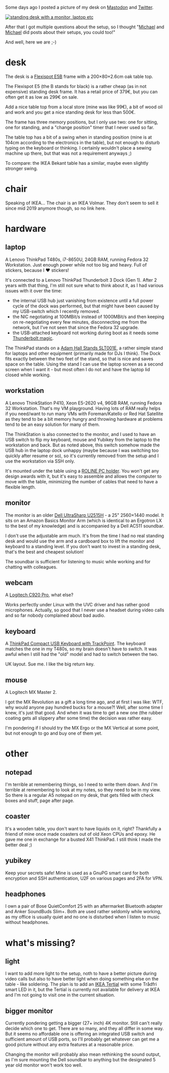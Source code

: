 <!--
.. title: show your desk
.. slug: show-your-desk
.. date: 2020-06-10 14:30:07 UTC
.. tags: english,linux,planet-debian,software,hardware
.. category: 
.. link: 
.. description: 
.. type: text
-->

Some days ago I posted a picture of my desk on [Mastodon](https://chaos.social/@zhenech/104273419185014424) and [Twitter](https://twitter.com/zhenech/status/1267733105470832642).

[![standing desk with a monitor, laptop etc](/upload/IMG_20200602_094035.jpg)](/upload/IMG_20200602_094035.jpg)

After that I got multiple questions about the setup, so I thought "[Michael](https://dnsmichi.at/2020/04/28/first-time-all-remote-my-new-workspace-feat-standing-desk-and-curved-monitor/) and [Michael](https://michael.stapelberg.ch/posts/2020-05-23-desk-setup/) did posts about their setups, you could too!"

And well, here we are ;-)

# desk

The desk is a [Flexispot E5B](https://de.flexispot.com/hoehenverstellbarer-schreibtisch/e5-hohenverstellbares-tischgestell-3-fach-teleskop-nur-tischgestell.html) frame with a 200×80×2.6cm oak table top.

The Flexispot E5 (the B stands for black) is a rather cheap (as in not expensive) standing desk frame. It has a retail price of 379€, but you can often get it as low as 299€ on sale.

Add a nice table top from a local store (mine was like 99€), a bit of wood oil and work and you get a nice standing desk for less than 500€.

The frame has three memory positions, but I only use two: one for sitting, one for standing, and a "change position" timer that I never used so far.

The table top has a bit of a swing when in standing position (mine is at 104cm according to the electronics in the table), but not enough to disturb typing on the keyboard or thinking. I certainly wouldn't place a sewing machine up there, but that was not a requirement anyways ;)

To compare: the IKEA Bekant table has a similar, maybe even slightly stronger swing.

# chair

Speaking of IKEA… The chair is an IKEA Volmar. They don't seem to sell it since mid 2019 anymore though, so no link here.

# hardware

## laptop

A Lenovo ThinkPad T480s, i7-8650U, 24GB RAM, running Fedora 32 Workstation. Just enough power while not too big and heavy. Full of stickers, because I  ♥ stickers!

It's connected to a Lenovo ThinkPad Thunderbolt 3 Dock (Gen 1). After 2 years with that thing, I'm still not sure what to think about it, as I had various issues with it over the time:

- the internal USB hub just vanishing from existence until a full power cycle of the dock was performed, but that might have been caused by my USB-switch which I recently removed.
- the NIC negotiating at 100MBit/s instead of 1000MBit/s and then keeping on re-negotiating every few minutes, disconnecting me from the network, but I've not seen that since the Fedora 32 upgrade.
- the USB-attached keyboard not working during boot as it needs some [Thunderbolt magic](https://fedoramagazine.org/thunderbolt-how-to-use-keyboard-during-boot-time/).

The ThinkPad stands on a [Adam Hall Stands SLT001E](https://www.adamhall.com/shop/bd-en/stands-tripods/multimedia-equipment/5527/slt-001-e), a rather simple stand for laptops and other equipment (primarily made for DJs I think). The Dock fits exactly between the two feet of the stand, so that is nice and saves space on the table. Using the stand I can use the laptop screen as a second screen when I want it - but most often I do not and have the laptop lid closed while working.

## workstation

A Lenovo ThinkStation P410, Xeon E5-2620 v4, 96GB RAM, running Fedora 32 Workstation. That's my VM playground. Having lots of RAM really helps if you need/want to run many VMs with Foreman/Katello or Red Hat Satellite as they tend to be a bit memory hungry and throwing hardware at problems tend to be an easy solution for many of them.

The ThinkStation is also connected to the monitor, and I used to have an USB switch to flip my keyboard, mouse and Yubikey from the laptop to the workstation and back. But as noted above, this switch somehow made the USB hub in the laptop dock unhappy (maybe because I was switching too quickly after resume or so), so it's currently removed from the setup and I use the workstation via SSH only.

It's mounted under the table using a [ROLINE PC holder](https://www.secomp.de/de_DE/roline-pc-halter-ausziehbar-drehbar-schwarz/i/17031136). You won't get any design awards with it, but it's easy to assemble and allows the computer to move with the table, minimizing the number of cables that need to have a flexible length.

## monitor

The monitor is an older [Dell UltraSharp U2515H](https://www.dell.com/ee/business/p/dell-u2515h-monitor/pd) - a 25" 2560×1440 model. It sits on an Amazon Basics Monitor Arm (which is identical to an Ergotron LX to the best of my knowledge) and is accompanied by a Dell AC511 soundbar.

I don't use the adjustable arm much. It's from the time I had no real standing desk and would use the arm and a cardboard box to lift the monitor and keyboard to a standing level. If you don't want to invest in a standing desk, that's the best and cheapest solution!

The soundbar is sufficient for listening to music while working and for chatting with colleagues.

## webcam

A [Logitech C920 Pro](https://www.logitech.com/en-us/product/hd-pro-webcam-c920?crid=34), what else?

Works perfectly under Linux with the UVC driver and has rather good microphones. Actually, so good that I never use a headset during video calls and so far nobody complained about bad audio.

## keyboard

A [ThinkPad Compact USB Keyboard with TrackPoint](https://www.lenovo.com/gb/en/accessories-and-monitors/keyboards-and-mice/keyboards/KEYBOARD-UK-English/p/0B47221). The keyboard matches the one in my T480s, so my brain doesn't have to switch. It was awful when I still had the "old" model and had to switch between the two.

UK layout. Sue me. I like the big return key.

## mouse

A Logitech MX Master 2.

I got the MX Revolution as a gift a long time ago, and at first I was like: WTF, why would anyone pay hundred bucks for a mouse?! Well, after some time I knew, it's just that good. And when it was time to get a new one (the rubber coating gets all slippery after some time) the decision was rather easy.

I'm pondering if I should try the MX Ergo or the MX Vertical at some point, but not enough to go and buy one of them yet.

# other

## notepad

I'm terrible at remembering things, so I need to write them down. And I'm terrible at remembering to look at my notes, so they need to be in my view. So there is a regular A5 notepad on my desk, that gets filled with check boxes and stuff, page after page.

## coaster

It's a wooden table, you don't want to have liquids on it, right? Thankfully a friend of mine once made coasters out of old Xeon CPUs and epoxy. He gave me one in exchange for a busted X41 ThinkPad. I still think I made the better deal ;)

## yubikey

Keep your secrets safe! Mine is used as a GnuPG smart card for both encryption and SSH authentication, U2F on various pages and 2FA for VPN.

## headphones

I own a pair of Bose QuietComfort 25 with an aftermarket Bluetooth adapter and Anker SoundBuds Slim+. Both are used rather seldomly while working, as my office is usually quiet and no one is disturbed when I listen to music without headphones.

# what's missing?

## light

I want to add more light to the setup, noth to have a better picture during video calls but also to have better light when doing something else on the table - like soldering. The plan is to add an [IKEA Tertial](https://www.ikea.com/de/de/p/tertial-arbeitsleuchte-dunkelgrau-50355395/) with some Trådfri smart LED in it, but the Tertial is currently not available for delivery at IKEA and I'm not going to visit one in the current situation.

## bigger monitor

Currently pondering getting a bigger (27+ inch) 4K monitor. Still can't really decide which one to get. There are so many, and they all differ in some way. But it seems no affordable one is offering an integrated USB switch and sufficient amount of USB ports, so I'll probably get whatever can get me a good picture without any extra features at a reasonable price.

Changing the monitor will probably also mean rethinking the sound output, as I'm sure mounting the Dell soundbar to anything but the designated 5 year old monitor won't work too well.
